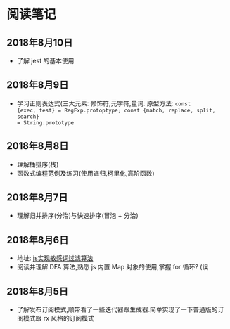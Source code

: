 # 阅读笔记

## 2018年8月10日

- 了解 jest 的基本使用

## 2018年8月9日

- 学习正则表达式(三大元素: 修饰符,元字符,量词. 原型方法: <code>const {exec, test} = RegExp.protoptype; const {match, replace, split, search} = String.prototype</code>

## 2018年8月8日
- 理解桶排序(栈)
- 函数式编程范例及练习(使用递归,柯里化,高阶函数)

## 2018年8月7日
- 理解归并排序(分治)与快速排序(冒泡 + 分治)

## 2018年8月6日

- 地址: [js实现敏感词过滤算法](https://juejin.im/post/5b5456ec6fb9a04fe91a7834?utm_source=gold_browser_extension)
- 阅读并理解 DFA 算法,熟悉 js 内置 Map 对象的使用,掌握 for 循环? (误

## 2018年8月5日

- 了解发布订阅模式,顺带看了一些迭代器跟生成器.简单实现了一下普通版的订阅模式跟 rx 风格的订阅模式